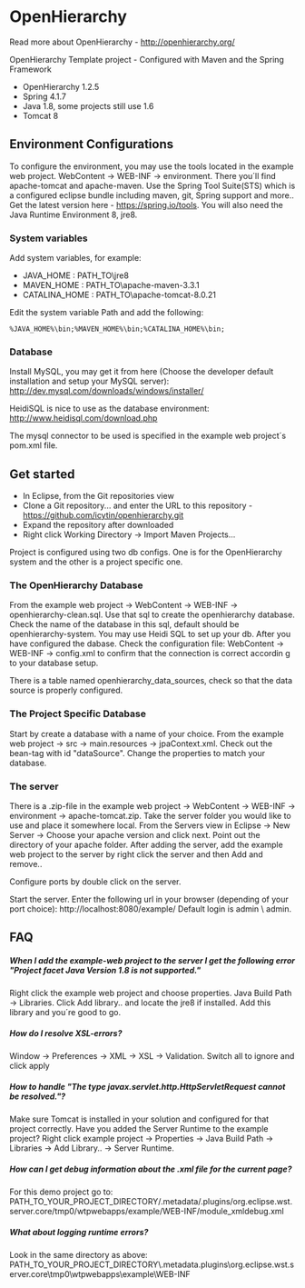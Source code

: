 # OpenHierarchy 

Read more about OpenHierarchy - http://openhierarchy.org/

OpenHierarchy Template project - Configured with Maven and the Spring Framework

* OpenHierarchy 1.2.5
* Spring 4.1.7
* Java 1.8, some projects still use 1.6
* Tomcat 8

## Environment Configurations

To configure the environment, you may use the tools located in the example web project. WebContent -> WEB-INF -> environment. There you´ll find apache-tomcat and apache-maven. Use the Spring Tool Suite(STS)  which is a configured eclipse bundle including maven, git, Spring support and more.. Get the latest version here - https://spring.io/tools. You will also need the Java Runtime Environment 8, jre8.

### System variables

Add system variables, for example:
- JAVA_HOME : PATH_TO\jre8
- MAVEN_HOME : PATH_TO\apache-maven-3.3.1
- CATALINA_HOME : PATH_TO\apache-tomcat-8.0.21

Edit the system variable Path and add the following:
```
%JAVA_HOME%\bin;%MAVEN_HOME%\bin;%CATALINA_HOME%\bin;
```

### Database

Install MySQL, you may get it from here (Choose the developer default installation and setup your MySQL server):
http://dev.mysql.com/downloads/windows/installer/

HeidiSQL is nice to use as the database environment:
http://www.heidisql.com/download.php

The mysql connector to be used is specified in the example web project´s pom.xml file.

## Get started

* In Eclipse, from the Git repositories view
* Clone a Git repository... and enter the URL to this repository - https://github.com/icytin/openhierarchy.git
* Expand the repository after downloaded
* Right click Working Directory -> Import Maven Projects...

Project is configured using two db configs. One is for the OpenHierarchy system and the other is a project specific one.

### The OpenHierarchy Database
From the example web project -> WebContent -> WEB-INF -> openhierarchy-clean.sql.  Use that sql to create the openhierarchy database. Check the name of the database in this sql, default should be openhierarchy-system. You may use Heidi SQL to set up your db. After you have configured the dabase. Check the configuration file: WebContent -> WEB-INF -> config.xml to confirm that the connection is correct accordin g to your database setup.

There is a table named openhierarchy_data_sources, check so that the data source is properly configured.

### The Project Specific Database
Start by create a database with a name of your choice.
From the example web project -> src -> main.resources -> jpaContext.xml. Check out the bean-tag with id "dataSource". Change the properties to match your database.

### The server
There is a .zip-file in the example web project -> WebContent -> WEB-INF -> environment -> apache-tomcat.zip. Take the server folder you would like to use and place it somewhere local. From the Servers view in Eclipse -> New Server ->  Choose your apache version and click next. Point out the directory of your apache folder. After adding the server, add the example web project to the server by right click the server and then Add and remove..

Configure ports by double click on the server.

Start the server. Enter the following url in your browser (depending of your port choice): http://localhost:8080/example/
Default login is admin \ admin.

## FAQ

##### When I add the example-web project to the server I get the following error "Project facet Java Version 1.8 is not supported."
Right click the example web project and choose properties. Java Build Path -> Libraries. Click Add library.. and locate the jre8 if installed. Add this library and you´re good to go.

##### How do I resolve XSL-errors?
Window -> Preferences -> XML -> XSL -> Validation. Switch all to ignore and click apply

##### How to handle "The type javax.servlet.http.HttpServletRequest cannot be resolved."?
Make sure Tomcat is installed in your solution and configured for that project correctly. Have you added the Server Runtime to the example project? Right click example project -> Properties -> Java Build Path -> Libraries -> Add Library.. -> Server Runtime.

##### How can I get debug information about the .xml file for the current page?
For this demo project go to: PATH_TO_YOUR_PROJECT_DIRECTORY/.metadata/.plugins/org.eclipse.wst.server.core/tmp0/wtpwebapps/example/WEB-INF/module_xmldebug.xml

##### What about logging runtime errors?
Look in the same directory as above:
PATH_TO_YOUR_PROJECT_DIRECTORY\\.metadata\.plugins\org.eclipse.wst.server.core\tmp0\wtpwebapps\example\WEB-INF
